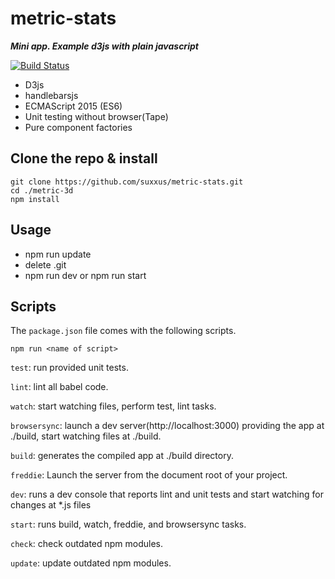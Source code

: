 # metric-stats
***Mini app. Example d3js with plain javascript***

[![Build Status](https://travis-ci.org/suxxus/metric-stats.svg?branch=master)](https://travis-ci.org/suxxus/metric-stats)

* D3js
* handlebarsjs
* ECMAScript 2015 (ES6)
* Unit testing without browser(Tape)
* Pure component factories

## Clone the repo & install
```
git clone https://github.com/suxxus/metric-stats.git
cd ./metric-3d
npm install
```
## Usage
* npm run update
* delete .git
* npm run dev or npm run start

## Scripts

The `package.json` file comes with the following scripts.

`npm run <name of script>`

`test`: run provided unit tests.

`lint`: lint all babel code.

`watch`: start watching files, perform test, lint tasks.

`browsersync`: launch a dev server(http://localhost:3000) providing the app at ./build, start watching files at ./build.

`build`: generates the compiled app at ./build directory.

`freddie`: Launch the server from the document root of your project.

`dev`:  runs a dev console that reports lint and unit tests and start watching for changes at *.js files

`start`: runs build, watch, freddie, and browsersync tasks.

`check`: check outdated npm modules.

`update`: update outdated npm modules.

